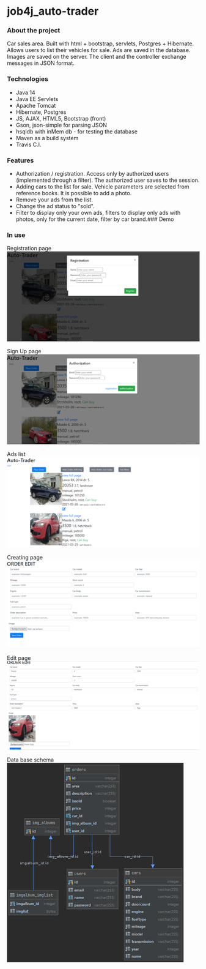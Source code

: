 # job4j_auto-trader

### About the project
Car sales area. Built with html + bootstrap, servlets, Postgres + Hibernate.
Allows users to list their vehicles for sale. Ads are saved in the database. 
Images are saved on the server. The client and the controller exchange messages in JSON format.

### Technologies
* Java 14
* Java EE Servlets
* Apache Tomcat
* Hibernate, Postgres
* JS, AJAX, HTML5, Bootstrap (front)
* Gson, json-simple for parsing JSON
* hsqldb with inMem db - for testing the database
* Maven as a build system
* Travis C.I.

### Features
* Authorization / registration. Access only by authorized users (implemented through a filter). The authorized user saves to the session.
* Adding cars to the list for sale. Vehicle parameters are selected from reference books. It is possible to add a photo.
* Remove your ads from the list.
* Change the ad status to "sold".
* Filter to display only your own ads, filters to display only ads with photos, only for the current date, filter by car brand.### Demo

### In use

Registration page
![ScreenShot](images/reg.png)

Sign Up page
![ScreenShot](images/auth.png)

Ads list
![ScreenShot](images/main_page.png)

Creating page
![ScreenShot](images/oreder_edit-add.png)

Edit page
![ScreenShot](images/oreder_edit-add-2.png)

Data base schema
![ScreenShot](images/db_schema.png)